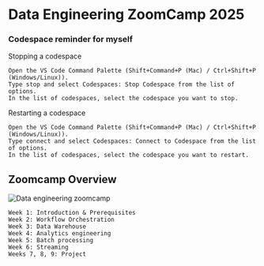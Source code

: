 # Data Engineering ZoomCamp 2025
<h3>Codespace reminder for myself</h3>

Stopping a codespace

    Open the VS Code Command Palette (Shift+Command+P (Mac) / Ctrl+Shift+P (Windows/Linux)).
    Type stop and select Codespaces: Stop Codespace from the list of options.
    In the list of codespaces, select the codespace you want to stop.

Restarting a codespace

    Open the VS Code Command Palette (Shift+Command+P (Mac) / Ctrl+Shift+P (Windows/Linux)).
    Type connect and select Codespaces: Connect to Codespace from the list of options.
    In the list of codespaces, select the codespace you want to restart.

<h2>Zoomcamp Overview</h2>

![Data engineering zoomcamp](https://github.com/user-attachments/assets/f7b0ffc5-ab8d-4c1c-9887-b382aaf826b0)


    Week 1: Introduction & Prerequisites
    Week 2: Workflow Orchestration
    Week 3: Data Warehouse
    Week 4: Analytics engineering
    Week 5: Batch processing
    Week 6: Streaming
    Weeks 7, 8, 9: Project

